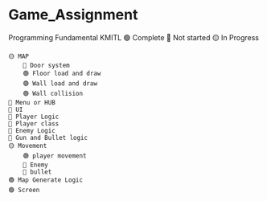 # Game_Assignment
 Programming Fundamental KMITL
🟢 Complete
🔴 Not started
🟡 In Progress


	🟡 MAP
		🔴 Door system
		🟢 Floor load and draw
		🟢 Wall load and draw
		🟢 Wall collision
	🔴 Menu or HUB
	🔴 UI
	🔴 Player Logic
	🔴 Player class
	🔴 Enemy Logic
	🔴 Gun and Bullet logic
	🟡 Movement
		🟢 player movement
		🔴 Enemy
		🔴 bullet
	🟢 Map Generate Logic
	🟢 Screen
